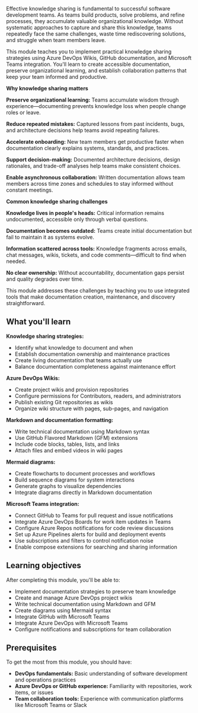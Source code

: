Effective knowledge sharing is fundamental to successful software development teams. As teams build products, solve problems, and refine processes, they accumulate valuable organizational knowledge. Without systematic approaches to capture and share this knowledge, teams repeatedly face the same challenges, waste time rediscovering solutions, and struggle when team members leave.

This module teaches you to implement practical knowledge sharing strategies using Azure DevOps Wikis, GitHub documentation, and Microsoft Teams integration. You'll learn to create accessible documentation, preserve organizational learning, and establish collaboration patterns that keep your team informed and productive.

**Why knowledge sharing matters**

**Preserve organizational learning:** Teams accumulate wisdom through experience—documenting prevents knowledge loss when people change roles or leave.

**Reduce repeated mistakes:** Captured lessons from past incidents, bugs, and architecture decisions help teams avoid repeating failures.

**Accelerate onboarding:** New team members get productive faster when documentation clearly explains systems, standards, and practices.

**Support decision-making:** Documented architecture decisions, design rationales, and trade-off analyses help teams make consistent choices.

**Enable asynchronous collaboration:** Written documentation allows team members across time zones and schedules to stay informed without constant meetings.

**Common knowledge sharing challenges**

**Knowledge lives in people's heads:** Critical information remains undocumented, accessible only through verbal questions.

**Documentation becomes outdated:** Teams create initial documentation but fail to maintain it as systems evolve.

**Information scattered across tools:** Knowledge fragments across emails, chat messages, wikis, tickets, and code comments—difficult to find when needed.

**No clear ownership:** Without accountability, documentation gaps persist and quality degrades over time.

This module addresses these challenges by teaching you to use integrated tools that make documentation creation, maintenance, and discovery straightforward.

## What you'll learn

**Knowledge sharing strategies:**

- Identify what knowledge to document and when
- Establish documentation ownership and maintenance practices
- Create living documentation that teams actually use
- Balance documentation completeness against maintenance effort

**Azure DevOps Wikis:**

- Create project wikis and provision repositories
- Configure permissions for Contributors, readers, and administrators
- Publish existing Git repositories as wikis
- Organize wiki structure with pages, sub-pages, and navigation

**Markdown and documentation formatting:**

- Write technical documentation using Markdown syntax
- Use GitHub Flavored Markdown (GFM) extensions
- Include code blocks, tables, lists, and links
- Attach files and embed videos in wiki pages

**Mermaid diagrams:**

- Create flowcharts to document processes and workflows
- Build sequence diagrams for system interactions
- Generate graphs to visualize dependencies
- Integrate diagrams directly in Markdown documentation

**Microsoft Teams integration:**

- Connect GitHub to Teams for pull request and issue notifications
- Integrate Azure DevOps Boards for work item updates in Teams
- Configure Azure Repos notifications for code review discussions
- Set up Azure Pipelines alerts for build and deployment events
- Use subscriptions and filters to control notification noise
- Enable compose extensions for searching and sharing information

## Learning objectives

After completing this module, you'll be able to:

- Implement documentation strategies to preserve team knowledge
- Create and manage Azure DevOps project wikis
- Write technical documentation using Markdown and GFM
- Create diagrams using Mermaid syntax
- Integrate GitHub with Microsoft Teams
- Integrate Azure DevOps with Microsoft Teams
- Configure notifications and subscriptions for team collaboration

## Prerequisites

To get the most from this module, you should have:

- **DevOps fundamentals:** Basic understanding of software development and operations practices
- **Azure DevOps or GitHub experience:** Familiarity with repositories, work items, or issues
- **Team collaboration tools:** Experience with communication platforms like Microsoft Teams or Slack
